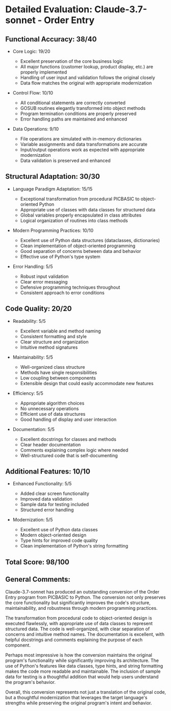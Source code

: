 # Detailed Evaluation: Claude-3.7-sonnet - Order Entry

## Functional Accuracy: 38/40

- Core Logic: 19/20

  - Excellent preservation of the core business logic
  - All major functions (customer lookup, product display, etc.) are properly implemented
  - Handling of user input and validation follows the original closely
  - Data flow matches the original with appropriate modernization

- Control Flow: 10/10

  - All conditional statements are correctly converted
  - GOSUB routines elegantly transformed into object methods
  - Program termination conditions are properly preserved
  - Error handling paths are maintained and enhanced

- Data Operations: 9/10
  - File operations are simulated with in-memory dictionaries
  - Variable assignments and data transformations are accurate
  - Input/output operations work as expected with appropriate modernization
  - Data validation is preserved and enhanced

## Structural Adaptation: 30/30

- Language Paradigm Adaptation: 15/15

  - Exceptional transformation from procedural PICBASIC to object-oriented Python
  - Appropriate use of classes with data classes for structured data
  - Global variables properly encapsulated in class attributes
  - Logical organization of routines into class methods

- Modern Programming Practices: 10/10

  - Excellent use of Python data structures (dataclasses, dictionaries)
  - Clean implementation of object-oriented programming
  - Good separation of concerns between data and behavior
  - Effective use of Python's type system

- Error Handling: 5/5
  - Robust input validation
  - Clear error messaging
  - Defensive programming techniques throughout
  - Consistent approach to error conditions

## Code Quality: 20/20

- Readability: 5/5

  - Excellent variable and method naming
  - Consistent formatting and style
  - Clear structure and organization
  - Intuitive method signatures

- Maintainability: 5/5

  - Well-organized class structure
  - Methods have single responsibilities
  - Low coupling between components
  - Extensible design that could easily accommodate new features

- Efficiency: 5/5

  - Appropriate algorithm choices
  - No unnecessary operations
  - Efficient use of data structures
  - Good handling of display and user interaction

- Documentation: 5/5
  - Excellent docstrings for classes and methods
  - Clear header documentation
  - Comments explaining complex logic where needed
  - Well-structured code that is self-documenting

## Additional Features: 10/10

- Enhanced Functionality: 5/5

  - Added clear screen functionality
  - Improved data validation
  - Sample data for testing included
  - Structured error handling

- Modernization: 5/5
  - Excellent use of Python data classes
  - Modern object-oriented design
  - Type hints for improved code quality
  - Clean implementation of Python's string formatting

## Total Score: 98/100

## General Comments:

Claude-3.7-sonnet has produced an outstanding conversion of the Order Entry program from PICBASIC to Python. The conversion not only preserves the core functionality but significantly improves the code's structure, maintainability, and robustness through modern programming practices.

The transformation from procedural code to object-oriented design is executed flawlessly, with appropriate use of data classes to represent structured data. The code is well-organized, with clear separation of concerns and intuitive method names. The documentation is excellent, with helpful docstrings and comments explaining the purpose of each component.

Perhaps most impressive is how the conversion maintains the original program's functionality while significantly improving its architecture. The use of Python's features like data classes, type hints, and string formatting makes the code more readable and maintainable. The inclusion of sample data for testing is a thoughtful addition that would help users understand the program's behavior.

Overall, this conversion represents not just a translation of the original code, but a thoughtful modernization that leverages the target language's strengths while preserving the original program's intent and behavior.
